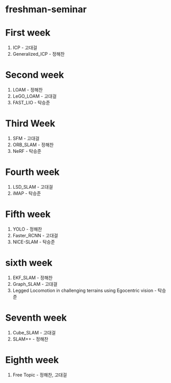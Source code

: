 # freshman-seminar

First week
=========
1. ICP - 고대걸
2. Generalized_ICP - 정해찬

Second week
=============
1. LOAM - 정해찬
2. LeGO_LOAM - 고대걸
3. FAST_LIO - 탁승준

Third Week
============
1. SFM - 고대걸
2. ORB_SLAM - 정해찬
3. NeRF - 탁승준

Fourth week
===========
1. LSD_SLAM - 고대걸
2. iMAP - 탁승준

Fifth week
================
1. YOLO - 정해찬
2. Faster_RCNN - 고대걸
3. NICE-SLAM - 탁승준

sixth week
================
1. EKF_SLAM - 정해찬
2. Graph_SLAM - 고대걸
3. Legged Locomotion in challenging terrains using Egocentric vision - 탁승준

Seventh week
=================
1. Cube_SLAM - 고대걸
2. SLAM++ - 정해찬

Eighth week
=============
1. Free Topic - 정해찬, 고대걸

